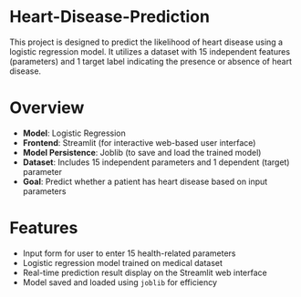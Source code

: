 # Heart-Disease-Prediction

This project is designed to predict the likelihood of heart disease using a logistic regression model. It utilizes a dataset with 15 independent features (parameters) and 1 target label indicating the presence or absence of heart disease.

# Overview

- **Model**: Logistic Regression
- **Frontend**: Streamlit (for interactive web-based user interface)
- **Model Persistence**: Joblib (to save and load the trained model)
- **Dataset**: Includes 15 independent parameters and 1 dependent (target) parameter
- **Goal**: Predict whether a patient has heart disease based on input parameters

# Features

- Input form for user to enter 15 health-related parameters
- Logistic regression model trained on medical dataset
- Real-time prediction result display on the Streamlit web interface
- Model saved and loaded using `joblib` for efficiency


